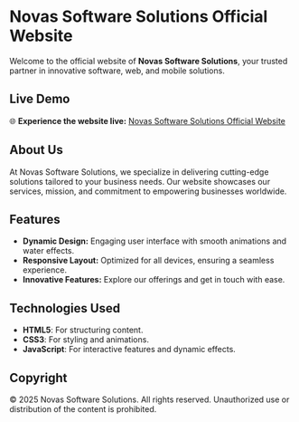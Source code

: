 # Novas Software Solutions Official Website

Welcome to the official website of **Novas Software Solutions**, your trusted partner in innovative software, web, and mobile solutions.

## Live Demo

🌐 **Experience the website live:** [Novas Software Solutions Official Website](https://novassoftwaresolutions.github.io/officialwebsite/)

## About Us

At Novas Software Solutions, we specialize in delivering cutting-edge solutions tailored to your business needs. Our website showcases our services, mission, and commitment to empowering businesses worldwide.

## Features

- **Dynamic Design:** Engaging user interface with smooth animations and water effects.
- **Responsive Layout:** Optimized for all devices, ensuring a seamless experience.
- **Innovative Features:** Explore our offerings and get in touch with ease.

## Technologies Used

- **HTML5**: For structuring content.
- **CSS3**: For styling and animations.
- **JavaScript**: For interactive features and dynamic effects.

## Copyright

© 2025 Novas Software Solutions. All rights reserved. Unauthorized use or distribution of the content is prohibited.

